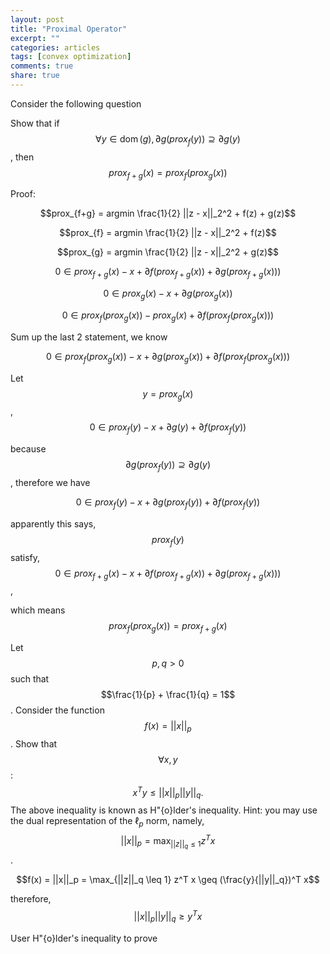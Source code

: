 ```yaml
---
layout: post
title: "Proximal Operator"
excerpt: ""
categories: articles
tags: [convex optimization]
comments: true
share: true
---
```


Consider the following question

Show that if $$\forall y \in \operatorname{dom}(g), \partial g(prox_f (y)) \supseteq \partial g(y)$$, then $$ prox_{f+g}(x) = prox_{f}(prox_{g}(x))$$


Proof:  

$$prox_{f+g} = argmin \frac{1}{2} ||z - x||_2^2 + f(z) + g(z)$$  

$$prox_{f} = argmin \frac{1}{2} ||z - x||_2^2 + f(z)$$

$$prox_{g} = argmin \frac{1}{2} ||z - x||_2^2 + g(z)$$

$$0 \in prox_{f+g}(x) - x + \partial f(prox_{f+g}(x)) + \partial g(prox_{f+g}(x)))$$

$$0 \in prox_{g}(x) - x + \partial g(prox_g(x))$$

$$0 \in prox_f(prox_g(x)) - prox_g(x) + \partial f(prox_f(prox_g(x)))$$

Sum up the last 2 statement, we know  

$$0 \in prox_f(prox_g(x)) - x + \partial g(prox_g(x)) + \partial f(prox_f(prox_g(x)))$$

Let $$y = prox_g(x)$$, $$0 \in prox_f(y) - x + \partial g(y) + \partial f(prox_f(y))$$

because $$\partial g(prox_f (y)) \supseteq \partial g(y)$$, therefore we have

 $$0 \in prox_f(y) - x + \partial g(prox_f (y)) + \partial f(prox_f(y))$$
 
 apparently this says, $$prox_f(y)$$ satisfy, $$0 \in prox_{f+g}(x) - x + \partial f(prox_{f+g}(x)) + \partial g(prox_{f+g}(x)))$$,
 
 which means $$prox_f(prox_g(x)) = prox_{f+g}(x)$$
 
 
 
Let $$p, q > 0$$ such that $$\frac{1}{p} + \frac{1}{q} = 1$$. Consider the function $$f(x) = ||x||_p$$. Show that $$\forall x, y$$: $$x^Ty \leq ||x||_p||y||_q.$$
The above inequality is known as H\"{o}lder's inequality.  Hint: you may use the dual representation of the $\ell_p$ norm, namely, $$||x||_p = \max_{||z||_q \leq 1} z^T x$$.

$$f(x) = ||x||_p = \max_{||z||_q \leq 1} z^T x \geq (\frac{y}{||y||_q})^T x$$

therefore, $$ ||x||_p ||y||_q \geq y^T x $$


User H\"{o}lder's inequality to prove 
